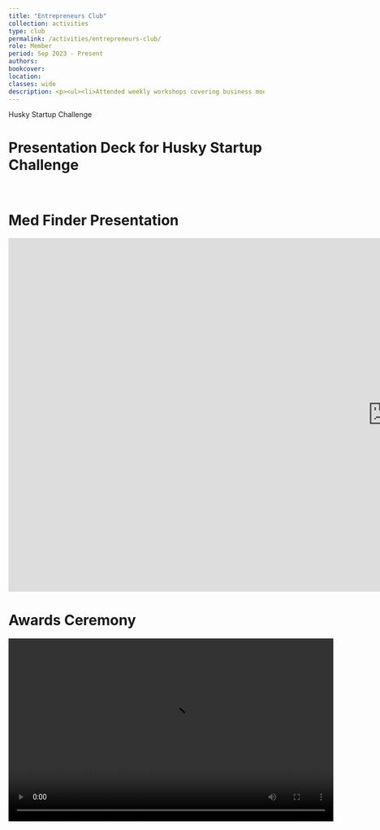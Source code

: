 ```yaml
---
title: "Entrepreneurs Club"
collection: activities
type: club
permalink: /activities/entrepreneurs-club/ 
role: Member
period: Sep 2023 - Present
authors: 
bookcover: 
location: 
classes: wide
description: <p><ul><li>Attended weekly workshops covering business modeling, Minimal Viable Product, etc.</li><li>Participated in Husky Startup Challenge as Med Finder team and won third place with an award of $1,500 out of 20 teams.</ul></p>
---
```

<a style="text-decoration: none;" href="https://www.nuentrepreneursclub.com/hsc" target="_blank">Husky Startup Challenge <i class="fa fa-external-link-alt"></i></a><br />

# Presentation Deck for Husky Startup Challenge
<object data="/assets/activities/med-finder/med-finder-pitch-deck.pdf" width="1000" height="500" type='application/pdf'></object><br />

# Med Finder Presentation
<iframe width="1496" height="696" src="https://www.youtube.com/embed/7XRYQAphesM?start=3580" title="Demo Day Fall 2023" frameborder="0" allow="accelerometer; autoplay; clipboard-write; encrypted-media; gyroscope; picture-in-picture; web-share" allowfullscreen></iframe><br />

# Awards Ceremony
<center>
  <video width="640" height="360" controls>
    <source src="/assets/activities/med-finder/award.mp4" type="video/mp4">
    Your browser does not support the video tag.
  </video>
</center>
